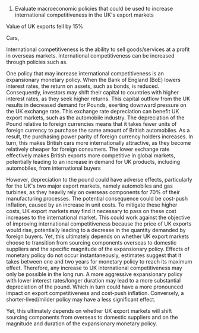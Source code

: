 1. Evaluate macroeconomic policies that could be used to increase international competitiveness in the UK's export markets

Value of UK exports fell by 15%

Cars,

International competitiveness is the ability to sell goods/services at a profit in overseas markets. International competitiveness can be increased through policies such as.

One policy that may increase international competitiveness is an expansionary monetary policy. When the Bank of England (BoE) lowers interest rates, the return on assets, such as bonds, is reduced. Consequently, investors may shift their capital to countries with higher interest rates, as they seek higher returns. This capital outflow from the UK results in decreased demand for Pounds, exerting downward pressure on the UK exchange rate.
This exchange rate depreciation can benefit UK export markets, such as the automobile industry. The depreciation of the Pound relative to foreign currencies means that it takes fewer units of foreign currency to purchase the same amount of British automobiles. As a result, the purchasing power parity of foreign currency holders increases. In turn, this makes British cars more internationally attractive, as they become relatively cheaper for foreign consumers. The lower exchange rate effectively makes British exports more competitive in global markets, potentially leading to an increase in demand for UK products, including automobiles, from international buyers

However, depreciation to the pound could have adverse effects, particularly for the UK's two major export markets, namely automobiles and gas turbines, as they heavily rely on overseas components for 70% of their manufacturing processes. The potential consequence could be cost-push inflation, caused by an increase in unit costs. To mitigate these higher costs, UK export markets may find it necessary to pass on these cost increases to the international market. This could work against the objective of improving international competitiveness because the price of UK exports would rise, potentially leading to a decrease in the quantity demanded by foreign buyers. Yet, this ultimately depends on whether UK export markets choose to transition from sourcing components overseas to domestic suppliers and the specific magnitude of the expansionary policy. Effects of monetary policy do not occur instantaneously, estimates suggest that it takes between one and two years for monetary policy to reach its maximum effect. Therefore, any increase to UK international competitiveness may only be possible in the long run. A more aggressive expansionary policy with lower interest rates/longer duration may lead to a more substantial depreciation of the pound. Which in turn could have a more pronounced impact on export competitiveness and cost-push inflation. Conversely, a shorter-lived/milder policy may have a less significant effect.

Yet, this ultimately depends on whether UK export markets will shift sourcing components from overseas to domestic suppliers and on the magnitude and duration of the expansionary monetary policy.
